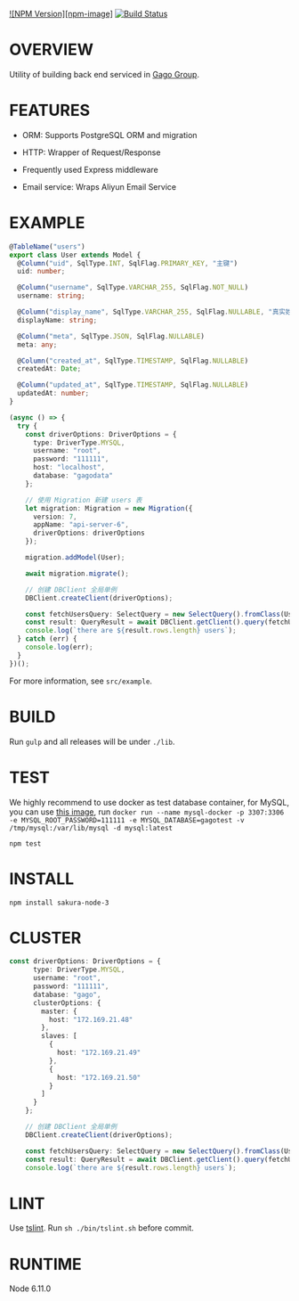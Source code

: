 [![NPM Version][npm-image]][npm-url]
[![Build Status](https://travis-ci.org/DaYeSquad/sakura-node-ts.svg?branch=master)](https://travis-ci.org/DaYeSquad/sakura-node-ts)


# OVERVIEW

Utility of building back end serviced in [Gago Group](https://gagogroup.cn/).


# FEATURES

* ORM: Supports PostgreSQL ORM and migration

* HTTP: Wrapper of Request/Response

* Frequently used Express middleware

* Email service: Wraps Aliyun Email Service


# EXAMPLE

```TypeScript
@TableName("users")
export class User extends Model {
  @Column("uid", SqlType.INT, SqlFlag.PRIMARY_KEY, "主键")
  uid: number;

  @Column("username", SqlType.VARCHAR_255, SqlFlag.NOT_NULL)
  username: string;

  @Column("display_name", SqlType.VARCHAR_255, SqlFlag.NULLABLE, "真实姓名")
  displayName: string;

  @Column("meta", SqlType.JSON, SqlFlag.NULLABLE)
  meta: any;

  @Column("created_at", SqlType.TIMESTAMP, SqlFlag.NULLABLE)
  createdAt: Date;

  @Column("updated_at", SqlType.TIMESTAMP, SqlFlag.NULLABLE)
  updatedAt: number;
}

(async () => {
  try {
    const driverOptions: DriverOptions = {
      type: DriverType.MYSQL,
      username: "root",
      password: "111111",
      host: "localhost",
      database: "gagodata"
    };

    // 使用 Migration 新建 users 表
    let migration: Migration = new Migration({
      version: 7,
      appName: "api-server-6",
      driverOptions: driverOptions
    });

    migration.addModel(User);

    await migration.migrate();

    // 创建 DBClient 全局单例
    DBClient.createClient(driverOptions);

    const fetchUsersQuery: SelectQuery = new SelectQuery().fromClass(User).select();
    const result: QueryResult = await DBClient.getClient().query(fetchUsersQuery);
    console.log(`there are ${result.rows.length} users`);
  } catch (err) {
    console.log(err);
  }
})();
```

For more information, see `src/example`.


# BUILD

Run `gulp` and all releases will be under `./lib`.


# TEST

We highly recommend to use docker as test database container, for MySQL, you can use [this image](https://hub.docker.com/_/mysql/), 
run `docker run --name mysql-docker -p 3307:3306 -e MYSQL_ROOT_PASSWORD=111111 -e MYSQL_DATABASE=gagotest -v /tmp/mysql:/var/lib/mysql -d mysql:latest`

`npm test`


# INSTALL

`npm install sakura-node-3`


# CLUSTER

```TypeScript
const driverOptions: DriverOptions = {
      type: DriverType.MYSQL,
      username: "root",
      password: "111111",
      database: "gago",
      clusterOptions: {
        master: {
          host: "172.169.21.48"
        },
        slaves: [
          {
            host: "172.169.21.49"
          },
          {
            host: "172.169.21.50"
          }
        ]
      }
    };

    // 创建 DBClient 全局单例
    DBClient.createClient(driverOptions);

    const fetchUsersQuery: SelectQuery = new SelectQuery().fromClass(User).select();
    const result: QueryResult = await DBClient.getClient().query(fetchUsersQuery);
    console.log(`there are ${result.rows.length} users`);
```


# LINT

Use [tslint](https://palantir.github.io/tslint/usage/cli/). Run `sh ./bin/tslint.sh` before commit.


# RUNTIME

Node 6.11.0


[npm-url]: https://www.npmjs.com/package/sakura-node-3
